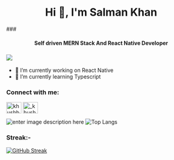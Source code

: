 <h1 align="center">Hi 👋, I'm Salman Khan</h1>
### <h4 align="center">Self driven MERN Stack And React Native Developer</h4> 

### ![](https://komarev.com/ghpvc/?username=salmank81099&color=blue)

- 🔭 I’m currently working on React Native
- 🌱 I’m currently learning Typescript

<h3 align="left">Connect with me:</h3>
<p align="left">
<a href="https://linkedin.com/in/salman-khan-986118226" target="blank"><img align="center" src="https://cdn.jsdelivr.net/npm/simple-icons@3.0.1/icons/linkedin.svg" alt="khushboogoel01" height="30" width="40" /></a>
<a href="https://instagram.com/salmanr2d2" target="blank"><img align="center" src="https://cdn.jsdelivr.net/npm/simple-icons@3.0.1/icons/instagram.svg" alt="_khushboo.goel" height="30" width="40" /></a>
</p>

![enter image description here](https://github-readme-stats.vercel.app/api?username=SalmanK81099&&show_icons=true&title_color=blue&icon_color=blue&text_color=black&bg_color=white&count_private=true)  ![Top Langs](https://github-readme-stats.vercel.app/api/top-langs/?username=SalmanK81099&layout=compact&langs_count=5)

### Streak:-
[![GitHub Streak](https://github-readme-streak-stats.herokuapp.com?user=SalmanK81099&theme=earth&hide_border=true&date_format=M%20j%5B%2C%20Y%5D)](https://git.io/streak-stats)



<!--
**SalmanK81099/Salmank81099** is a ✨ _special_ ✨ repository because its `README.md` (this file) appears on your GitHub profile.

Here are some ideas to get you started:

- 🔭 I’m currently working on ...
- 🌱 I’m currently learning ...
- 👯 I’m looking to collaborate on ...
- 🤔 I’m looking for help with ...
- 💬 Ask me about ...
- 📫 How to reach me: ...
- 😄 Pronouns: ...
- ⚡ Fun fact: ...
-->
